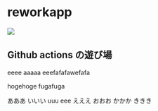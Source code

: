# reworkapp
![](https://github.com/horsewin/reworkapp/workflows/CI/badge.svg)

## Github actions の遊び場
eeee
aaaaa
eeefafafawefafa

hogehoge
fugafuga

あああ
いいい
uuu
eee
えええ
おおお
かかか
ききき
